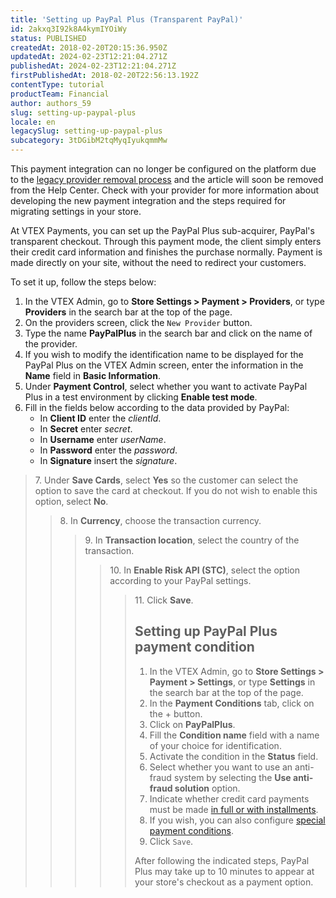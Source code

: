 ```yaml
---
title: 'Setting up PayPal Plus (Transparent PayPal)'
id: 2akxq3I92k8A4kymIYOiWy
status: PUBLISHED
createdAt: 2018-02-20T20:15:36.950Z
updatedAt: 2024-02-23T12:21:04.271Z
publishedAt: 2024-02-23T12:21:04.271Z
firstPublishedAt: 2018-02-20T22:56:13.192Z
contentType: tutorial
productTeam: Financial
author: authors_59
slug: setting-up-paypal-plus
locale: en
legacySlug: setting-up-paypal-plus
subcategory: 3tDGibM2tqMyqIyukqmmMw
---
```


<div class="alert alert-danger">This payment integration can no longer be configured on the platform due to the <a href="https://help.vtex.com/en/announcements/legacy-payment-connectors-will-be-discontinued-in-2024--4R5YIjUu1IWkiOHzXtQU14">legacy provider removal process</a> and the article will soon be removed from the Help Center. Check with your provider for more information about developing the new payment integration and the steps required for migrating settings in your store.</div>

At VTEX Payments, you can set up the PayPal Plus sub-acquirer, PayPal's transparent checkout. Through this payment mode, the client simply enters their credit card information and finishes the purchase normally. Payment is made directly on your site, without the need to redirect your customers.

To set it up, follow the steps below:

1. In the VTEX Admin, go to __Store Settings > Payment > Providers__, or type __Providers__ in the search bar at the top of the page.
2. On the providers screen, click the `New Provider` button. 
3. Type the name __PayPalPlus__ in the search bar and click on the name of the provider.
4. If you wish to modify the identification name to be displayed for the PayPal Plus on the VTEX Admin screen, enter the information in the __Name__ field in __Basic Information__.
5. Under __Payment Control__, select whether you want to activate PayPal Plus in a test environment by clicking __Enable test mode__.
6. Fill in the fields below according to the data provided by PayPal:
    - In __Client ID__ enter the _clientId_.
    - In __Secret__ enter _secret_.
    - In __Username__ enter _userName_.
    - In __Password__ enter the _password_.
    - In __Signature__ insert the _signature_.

<blockquote><ui>  7. Under <b>Save Cards</b>, select <b>Yes</b> so the customer can select the option to save the card at checkout. If you do not wish to enable this option, select <b>No</b>.</ui>

<blockquote><ui>  8. In <b>Currency</b>, choose the transaction currency.</ui>

<blockquote><ui>  9. In <b>Transaction location</b>, select the country of the transaction.</ui>

<blockquote><ui>  10. In <b>Enable Risk API (STC)</b>, select the option according to your PayPal settings.</ui>

<blockquote><ui>  11. Click <b>Save</b>.</ui>

## Setting up PayPal Plus payment condition

1. In the VTEX Admin, go to __Store Settings > Payment > Settings__, or type __Settings__ in the search bar at the top of the page.
2. In the __Payment Conditions__ tab, click on the + button.
3. Click on __PayPalPlus__.
4. Fill the __Condition name__ field with a name of your choice for identification.
5. Activate the condition in the __Status__ field.
6. Select whether you want to use an anti-fraud system by selecting the __Use anti-fraud solution__ option.
7.  Indicate whether credit card payments must be made [in full or with installments](https://help.vtex.com/en/tutorial/how-to-configure-payment-conditions--tutorials_455).
9. If you wish, you can also configure [special payment conditions](https://help.vtex.com/en/tutorial/special-conditions--tutorials_456).
10. Click `Save`.

After following the indicated steps, PayPal Plus may take up to 10 minutes to appear at your store's checkout as a payment option.
